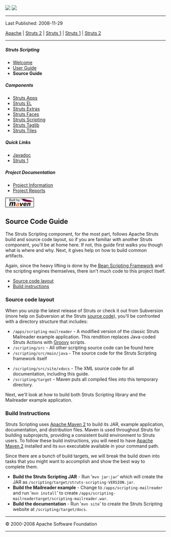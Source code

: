 <span id="bannerLeft">[![](http://www.apache.org/images/asf-logo.gif)](http://www.apache.org/)</span> <span id="bannerRight">[![](images/struts.gif)]()</span>

------------------------------------------------------------------------

Last Published: 2008-11-29

[Apache](http://www.apache.org/) | [Struts 2](2.x/) | [Struts 1](1.x/) | [Struts 1](1.x/) | [Struts 2](2.x/)

------------------------------------------------------------------------

##### Struts Scripting

-   [Welcome](index.html.md)
-   [User Guide](user-guide.html.md)
-   **Source Guide**

##### Components

-   [Struts Apps](../struts-apps/index.html.md)
-   [Struts EL](../struts-el/index.html.md)
-   [Struts Extras](../struts-extras/index.html.md)
-   [Struts Faces](../struts-faces/index.html.md)
-   [Struts Scripting](../struts-scripting/index.html.md)
-   [Struts Taglib](../struts-taglib/index.html.md)
-   [Struts Tiles](../struts-tiles/index.html.md)

##### Quick Links

-   [Javadoc](apidocs/index.html.md)
-   [Struts 1](../index.html.md)

##### Project Documentation

-   [Project Information](project-info.html.md)
-   [Project Reports](project-reports.html.md)

[![Built by Maven](./images/logos/maven-feather.png)](http://maven.apache.org/ "Built by Maven")

<span id="Source_Code_Guide"></span>Source Code Guide
-----------------------------------------------------

<span id="overview"></span>
The Struts Scripting component, for the most part, follows Apache Struts build and source code layout, so if you are familiar with another Struts component, you'll be at home here. If not, this guide first walks you though what is where and why. Next, it gives help on how to build common artifacts.

Again, since the heavy lifting is done by the [Bean Scripting Framework](http://jakarta.apache.org/bsf) and the scripting engines themselves, there isn't much code to this project itself.

-   [Source code layout](#layout)
-   [Build instructions](#build)

### <span id="Source_code_layout"></span>Source code layout

<span id="layout"></span>
When you unzip the latest release of Struts or check it out from Subversion (more help on Subversion at the Struts [source code](http://struts.apache.org/downloads.html.md#Source_Code)), you'll be confronted with a directory structure that includes:

-   `/apps/scripting-mailreader` - A modified version of the classic Struts Mailreader example application. This rendition replaces Java-coded Struts Actions with [Groovy](http://groovy.codehaus.org) scripts.
-   `/scripting/src` - All other scripting source code can be found here
-   `/scripting/src/main/java` - The source code for the Struts Scripting framework itself

<!-- -->

-   `/scripting/src/site/xdocs` - The XML source code for all documentation, including this guide.
-   `/scripting/target` - Maven puts all compiled files into this temporary directory.

Next, we'll look at how to build both Struts Scripting library and the Mailreader example application.

### <span id="Build_Instructions"></span>Build Instructions

<span id="build"></span>
Struts Scripting uses [Apache Maven 2](http://maven.apache.org) to build its JAR, example application, documentation, and distribution files. Maven is used throughout Struts for building subprojects, providing a consistent build environment to Struts users. To follow these build instructions, you will need to have [Apache Maven 2](http://maven.apache.org) installed and its `mvn` executable available in your command path.

Since there are a bunch of build targets, we will break the build down into tasks that you might want to accomplish and show the best way to complete them.

-   **Build the Struts Scripting JAR** - Run '`mvn jar:jar`' which will create the JAR as `/scripting/target/struts-scripting-VERSION.jar`.
-   **Build the Mailreader example** - Change to `/apps/scripting-mailreader` and run '`mvn install`' to create `/apps/scripting-mailreadertarget/scripting-mailreader.war`.
-   **Build the documentation** - Run '`mvn site`' to create the Struts Scripting website at `/scripting/target/docs`.

------------------------------------------------------------------------

© 2000-2008 Apache Software Foundation

------------------------------------------------------------------------


